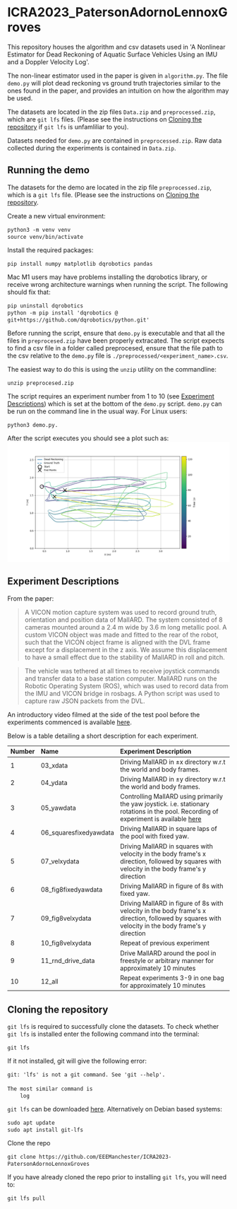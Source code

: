 # ICRA2023_PatersonAdornoLennoxGroves

This repository houses the algorithm and csv datasets used in 'A Nonlinear
Estimator for Dead Reckoning of Aquatic Surface Vehicles Using an IMU and a
Doppler Velocity Log'.

The non-linear estimator used in the paper is given in `algorithm.py`. The file `demo.py` will plot dead reckoning vs ground truth trajectories similar to the ones found in the paper, and provides an intuition on how the algorithm may be used.

The datasets are located in the zip files `Data.zip` and `preprocessed.zip`, which are `git lfs` files. (Please see the instructions on [Cloning the repository](#cloning-the-repository) if `git lfs` is unfamliliar to you).

Datasets needed for `demo.py` are contained in `preprocessed.zip`. Raw data collected during the experiments is contained in `Data.zip`.

## Running the demo
The datasets for the demo are located in the zip file `preprocessed.zip`, which
is a `git lfs` file. (Please see the instructions on [Cloning the
repository](#cloning-the-repository).

Create a new virtual environment:
```
python3 -m venv venv
source venv/bin/activate
```
Install the required packages:
```
pip install numpy matplotlib dqrobotics pandas
```
Mac M1 users may have problems installing the dqrobotics library, or receive wrong architecture warnings when running the script. The following should fix that:
```
pip uninstall dqrobotics
python -m pip install 'dqrobotics @ git+https://github.com/dqrobotics/python.git'
```
Before running the script, ensure that `demo.py` is executable and that all the
files in `preprocesed.zip` have been properly extracated. The script expects to
find a csv file in a folder called preprocesed, ensure that the file path to
the csv relative to the `demo.py` file is `./preprocessed/<experiment_name>.csv`.

The easiest way to do this is using the `unzip` utility on the commandline:
```
unzip preprocesed.zip
```

The script requires an experiment number from 1 to 10 (see [Experiment
Descriptions](#experiment-descriptions)) which is set at the bottom of the `demo.py` script. `demo.py` can be run on the command line in
the usual way. For Linux users:
```
python3 demo.py.
```

After the script executes you should see a plot such as:
![](images/Figure_1.png)

## Experiment Descriptions
From the paper:
> A VICON motion capture system was used to record ground truth, orientation and position data of MallARD. The system consisted of 8 cameras mounted around a 2.4 m wide by 3.6 m long metallic pool. A custom VICON object was made and fitted to the rear of the robot, such that the VICON object frame is aligned with the DVL frame except for a displacement in the z axis. We assume this displacement to have a small effect due to the stability of MallARD in roll and pitch.

> The vehicle was tethered at all times to receive joystick commands and transfer data to a base station computer. MallARD runs on the Robotic Operating System (ROS), which was used to record data from the IMU and VICON bridge in rosbags. A Python script was used to capture raw JSON packets from the DVL.

An introductory video filmed at the side of the test pool before the experiments commenced is available [here](https://youtu.be/bSmQ6CvPZY4).

Below is a table detailing a short description for each experiment.


| Number | Name | Experiment Description |
|:- |:---- |:-----------------------|
| 1 | 03_xdata| Driving MallARD in ±x directory w.r.t the world and body frames. |
| 2 | 04_ydata| Driving MallARD in ±y directory w.r.t the world and body frames.|
| 3 | 05_yawdata| Controlling MallARD using primarily the yaw joystick. i.e. stationary rotations in the pool. Recording of experiment is available [here](https://youtu.be/e5fJocezanA)|
| 4 | 06_squaresfixedyawdata| Driving MallARD in square laps of the pool with fixed yaw.|
| 5 | 07_velxydata| Driving MallARD in squares with velocity in the body frame's x direction, followed by squares with velocity in the body frame's y direction|
| 6 | 08_fig8fixedyawdata| Driving MallARD in figure of 8s with fixed yaw.|
| 7 | 09_fig8velxydata| Driving MallARD in figure of 8s with velocity in the body frame's x direction, followed by squares with velocity in the body frame's y direction |
| 8 | 10_fig8velxydata| Repeat of previous experiment|
| 9 | 11_rnd_drive_data| Drive MallARD around the pool in freestyle or arbitrary manner for approximately 10 minutes |
| 10 | 12_all| Repeat experiments 3-9 in one bag for approximately 10 minutes|

## Cloning the repository
`git lfs` is required to successfully clone the datasets. To check whether `git lfs` is installed enter the following command into the terminal:
```
git lfs
```
If it not installed, git will give the following error:
```
git: 'lfs' is not a git command. See 'git --help'.

The most similar command is
	log
```
`git lfs` can be downloaded [here](https://git-lfs.github.com/). Alternatively on Debian
based systems:
```
sudo apt update
sudo apt install git-lfs
```
Clone the repo
```
git clone https://github.com/EEEManchester/ICRA2023-PatersonAdornoLennoxGroves
```
If you have already cloned the repo prior to installing `git lfs`, you will need to:
```
git lfs pull
```
